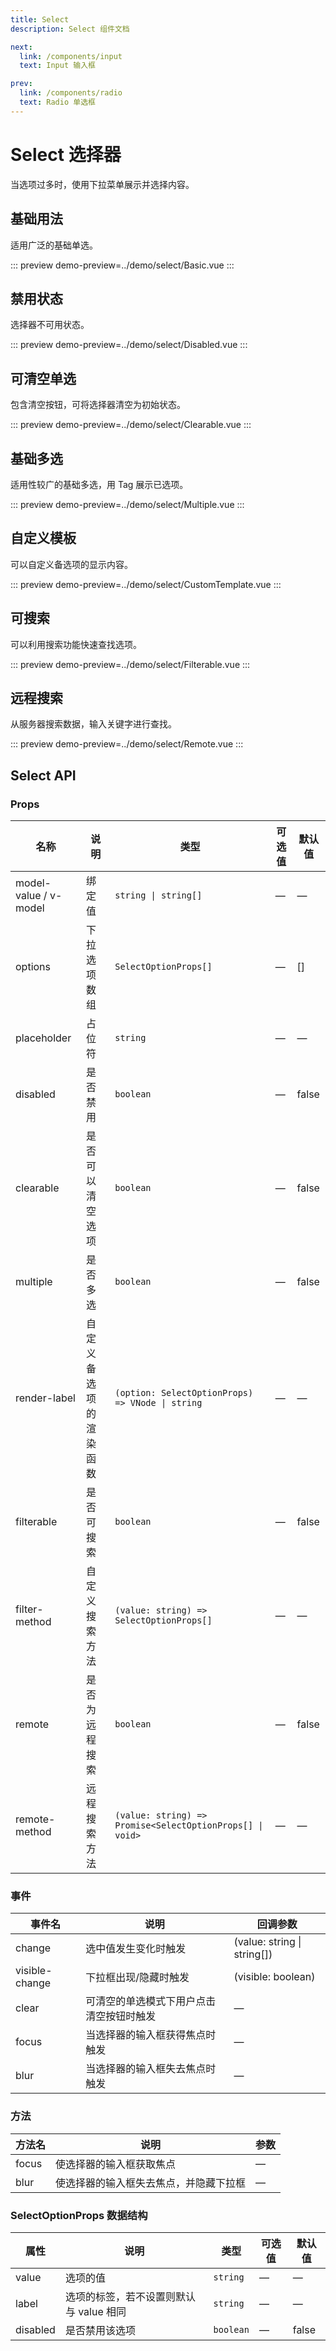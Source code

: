 ```yaml
---
title: Select
description: Select 组件文档

next:
  link: /components/input
  text: Input 输入框

prev:
  link: /components/radio
  text: Radio 单选框
---
```


# Select 选择器

当选项过多时，使用下拉菜单展示并选择内容。

## 基础用法

适用广泛的基础单选。

::: preview
demo-preview=../demo/select/Basic.vue
:::

## 禁用状态

选择器不可用状态。

::: preview
demo-preview=../demo/select/Disabled.vue
:::

## 可清空单选

包含清空按钮，可将选择器清空为初始状态。

::: preview
demo-preview=../demo/select/Clearable.vue
:::

## 基础多选

适用性较广的基础多选，用 Tag 展示已选项。

::: preview
demo-preview=../demo/select/Multiple.vue
:::

<!-- ## 禁用选项

可以禁用特定的选项。

::: preview
demo-preview=../demo/select/DisabledOption.vue
::: -->

## 自定义模板

可以自定义备选项的显示内容。

::: preview
demo-preview=../demo/select/CustomTemplate.vue
:::

## 可搜索

可以利用搜索功能快速查找选项。

::: preview
demo-preview=../demo/select/Filterable.vue
:::

## 远程搜索

从服务器搜索数据，输入关键字进行查找。

::: preview
demo-preview=../demo/select/Remote.vue
:::

## Select API

### Props

| 名称                  | 说明                   | 类型                                                      | 可选值 | 默认值 |
| --------------------- | ---------------------- | --------------------------------------------------------- | ------ | ------ |
| model-value / v-model | 绑定值                 | `string \| string[]`                                      | —      | —      |
| options               | 下拉选项数组           | `SelectOptionProps[]`                                     | —      | []     |
| placeholder           | 占位符                 | `string`                                                  | —      | —      |
| disabled              | 是否禁用               | `boolean`                                                 | —      | false  |
| clearable             | 是否可以清空选项       | `boolean`                                                 | —      | false  |
| multiple              | 是否多选               | `boolean`                                                 | —      | false  |
| render-label          | 自定义备选项的渲染函数 | `(option: SelectOptionProps) => VNode \| string`          | —      | —      |
| filterable            | 是否可搜索             | `boolean`                                                 | —      | false  |
| filter-method         | 自定义搜索方法         | `(value: string) => SelectOptionProps[]`                  | —      | —      |
| remote                | 是否为远程搜索         | `boolean`                                                 | —      | false  |
| remote-method         | 远程搜索方法           | `(value: string) => Promise<SelectOptionProps[] \| void>` | —      | —      |

### 事件

| 事件名         | 说明                                     | 回调参数                    |
| -------------- | ---------------------------------------- | --------------------------- |
| change         | 选中值发生变化时触发                     | (value: string \| string[]) |
| visible-change | 下拉框出现/隐藏时触发                    | (visible: boolean)          |
| clear          | 可清空的单选模式下用户点击清空按钮时触发 | —                           |
| focus          | 当选择器的输入框获得焦点时触发           | —                           |
| blur           | 当选择器的输入框失去焦点时触发           | —                           |

### 方法

| 方法名 | 说明                                   | 参数 |
| ------ | -------------------------------------- | ---- |
| focus  | 使选择器的输入框获取焦点               | —    |
| blur   | 使选择器的输入框失去焦点，并隐藏下拉框 | —    |

### SelectOptionProps 数据结构

| 属性     | 说明                                    | 类型      | 可选值 | 默认值 |
| -------- | --------------------------------------- | --------- | ------ | ------ |
| value    | 选项的值                                | `string`  | —      | —      |
| label    | 选项的标签，若不设置则默认与 value 相同 | `string`  | —      | —      |
| disabled | 是否禁用该选项                          | `boolean` | —      | false  |
